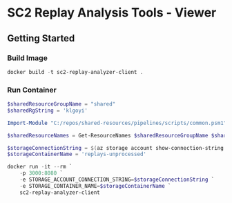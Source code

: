 # SC2 Replay Analysis Tools - Viewer

## Getting Started

### Build Image

```powershell
docker build -t sc2-replay-analyzer-client .
```

### Run Container

```powershell
$sharedResourceGroupName = "shared"
$sharedRgString = 'klgoyi'

Import-Module "C:/repos/shared-resources/pipelines/scripts/common.psm1" -Force

$sharedResourceNames = Get-ResourceNames $sharedResourceGroupName $sharedRgString

$storageConnectionString = $(az storage account show-connection-string -g $sharedResourceGroupName -n $sharedResourceNames.storageAccount --query "connectionString" -o tsv)
$storageContainerName = 'replays-unprocessed'

docker run -it --rm `
    -p 3000:8080 `
    -e STORAGE_ACCOUNT_CONNECTION_STRING=$storageConnectionString `
    -e STORAGE_CONTAINER_NAME=$storageContainerName `
    sc2-replay-analyzer-client
```